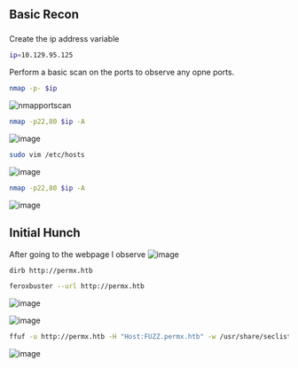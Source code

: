 ## Basic Recon

### 

Create the ip address variable

```bash
ip=10.129.95.125
```

Perform a basic scan on the ports to observe any opne ports.

```bash
nmap -p- $ip
```

![nmapportscan](https://github.com/user-attachments/assets/6cfab490-88ef-4185-8dc4-3d8c36f12e31)

```bash
nmap -p22,80 $ip -A
```
![image](https://github.com/user-attachments/assets/201bf43e-7e59-499c-8409-98e8aaf8a2a9)


```bash
sudo vim /etc/hosts
```
![image](https://github.com/user-attachments/assets/2ed9b810-a00a-4cf0-9574-d8dd5bd1f357)

```bash
nmap -p22,80 $ip -A
```

![image](https://github.com/user-attachments/assets/35625c54-68cb-4b02-9c29-e098b41d0aa2)
## Initial Hunch
After going to the webpage I observe
![image](https://github.com/user-attachments/assets/53309791-d3e1-4f00-90db-8f1344529aec)

```bash
dirb http://permx.htb
```

```bash
feroxbuster --url http://permx.htb
```

![image](https://github.com/user-attachments/assets/2f72a185-d0d6-4e4b-95eb-31ceaa84aed3)

![image](https://github.com/user-attachments/assets/db00849a-bc87-4572-a3cb-8340bfdc74b8)
```bash
ffuf -u http://permx.htb -H "Host:FUZZ.permx.htb" -w /usr/share/seclists/Discovery/DNS/subdomains-top1million-20000.txt -fw 18
```

![image](https://github.com/user-attachments/assets/64a2504c-a5e2-4e49-9391-618ce6b02e0e)
